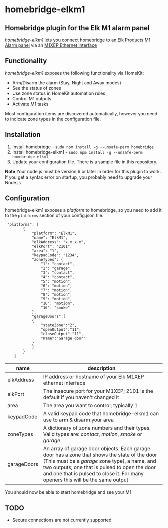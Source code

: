 # homebridge-elkm1
## Homebridge plugin for the Elk M1 alarm panel

*homebridge-elkm1* lets you connect homebridge to an [Elk Products M1 Alarm panel](http://www.elkproducts.com/m1_controls.html) via an [M1XEP Ethernet interface](http://www.elkproducts.com/products/elk-m1xep-m1-ethernet-interface)

## Functionality
*homebridge-elkm1* exposes the following functionality via HomeKit:
* Arm/Disarm the alarm (Stay, Night and Away modes)
* See the status of zones
* Use zone status in HomeKit automation rules
* Control M1 outputs
* Activate M1 tasks

Most configuration items are discovered automatically, however you need to indicate zone types in the configuration file.

## Installation

1. Install homebridge - `sudo npm install -g --unsafe-perm homebridge`
2. Install homebridge-elkm1 - `sudo npm install -g --unsafe-perm homebridge-elkm1`
3. Update your configuration file.  There is a sample file in this repository.

**Note** Your node.js must be version 6 or later in order for this plugin to work.  If you get a syntax error on startup, you 
probably need to upgrade your Node.js

## Configuration

homebridge-elkm1 exposes a *platform* to homebridge, so you need to add it to the `platforms` section of your config.json file.

```
 "platforms": [
        {
            "platform": "ElkM1",
            "name": "ElkM1",
            "elkAddress": "x.x.x.x",
            "elkPort": "2101",
            "area": "1",
            "keypadCode": "1234",
            "zoneTypes": {
                "1": "contact",
                "2": "garage",
                "3": "contact",
                "4": "contact",
                "5": "motion",
                "6": "motion",
                "7": "motion",
                "8": "motion",
                "9": "motion",
                "10": "motion",
                "16": "smoke"
            },
            "garageDoors":[
            {
                "stateZone":"2",
                "openOutput":"11",
                "closeOutput":"11",
                "name":"Garage door"
            }
            ]
        }
    ]
```

| **name** | **description** |
| ---- | ----------- |
| elkAddress | IP address or hostname of your Elk M1XEP ethernet interface |
| elkPort | The insecure port for your M1XEP; 2101 is the default if you haven't changed it |
| area | The area you want to control; typically 1 |
| keypadCode | A valid keypad code that homebridge-elkm1 can use to arm & disarm your area |
| zoneTypes | A dictionary of zone numbers and their types.  Valid types are: *contact*, *motion*, *smoke* or *garage* |
| garageDoors | An array of garage door objects.  Each garage door has a zone that shows the state of the door (This must be a *garage* zone type), a name, and two outputs; one that is pulsed to open the door and one that is pulsed to close it.  For many openers this will be the same output

You should now be able to start homebridge and see your M1.

## TODO

* Secure connections are not currently supported
